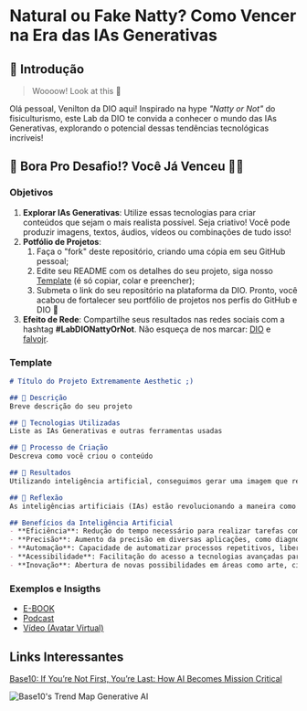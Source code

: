 # Natural ou Fake Natty? Como Vencer na Era das IAs Generativas

## 🚀 Introdução

> Woooow! Look at this 👀

Olá pessoal, Venilton da DIO aqui! Inspirado na hype _"Natty or Not"_ do fisiculturismo, este Lab da DIO te convida a conhecer o mundo das IAs Generativas, explorando o potencial dessas tendências tecnológicas incríveis!

## 🎯 Bora Pro Desafio!? Você Já Venceu 💪🤓

### Objetivos

1. **Explorar IAs Generativas**: Utilize essas tecnologias para criar conteúdos que sejam o mais realista possível. Seja criativo! Você pode produzir imagens, textos, áudios, vídeos ou combinações de tudo isso!
1. **Potfólio de Projetos**:
    1. Faça o "fork" deste repositório, criando uma cópia em seu GitHub pessoal;
    2. Edite seu README com os detalhes do seu projeto, siga nosso [Template](#template) (é só copiar, colar e preencher);
    3. Submeta o link do seu repositório na plataforma da DIO. Pronto, você acabou de fortalecer seu portfólio de projetos nos perfis do GitHub e DIO 🚀
1. **Efeito de Rede**: Compartilhe seus resultados nas redes sociais com a hashtag **#LabDIONattyOrNot**. Não esqueça de nos marcar: [DIO](https://www.linkedin.com/school/dio-makethechange) e [falvojr](https://www.linkedin.com/in/falvojr).

### Template

```markdown
# Título do Projeto Extremamente Aesthetic ;)

## 📒 Descrição
Breve descrição do seu projeto

## 🤖 Tecnologias Utilizadas
Liste as IAs Generativas e outras ferramentas usadas

## 🧐 Processo de Criação
Descreva como você criou o conteúdo

## 🚀 Resultados
Utilizando inteligência artificial, conseguimos gerar uma imagem que representa uma pessoa com um golden retriever na praia, enquanto ao fundo outra pessoa está surfando. Este resultado demonstra a capacidade das IAs modernas de criar imagens complexas e realistas com base em descrições textuais. Além disso, este projeto ilustra os benefícios significativos que a IA pode trazer, incluindo a capacidade de realizar tarefas complexas em minutos que antes poderiam levar dias.

## 💭 Reflexão
As inteligências artificiais (IAs) estão revolucionando a maneira como trabalhamos e vivemos. Elas permitem a realização de tarefas que antes demandavam dias ou semanas em questão de minutos, após um treinamento adequado. Com uma explicação concisa e um bom conjunto de dados, é possível obter resultados excepcionais. As IAs não apenas aumentam a eficiência e produtividade, mas também abrem novas possibilidades em diversas áreas, facilitando a criação de conteúdo, automação de processos e até mesmo a descoberta de novos conhecimentos. Elas vieram para facilitar nossas vidas, trazendo inovação e praticidade em um mundo cada vez mais dinâmico.

## Benefícios da Inteligência Artificial
- **Eficiência**: Redução do tempo necessário para realizar tarefas complexas.
- **Precisão**: Aumento da precisão em diversas aplicações, como diagnóstico médico e previsões financeiras.
- **Automação**: Capacidade de automatizar processos repetitivos, liberando tempo para atividades mais criativas.
- **Acessibilidade**: Facilitação do acesso a tecnologias avançadas para um público mais amplo.
- **Inovação**: Abertura de novas possibilidades em áreas como arte, ciência e tecnologia.
```

### Exemplos e Insigths

- [E-BOOK](/exemplos/E-BOOK.md)
- [Podcast](/exemplos/PODCAST.md)
- [Vídeo (Avatar Virtual)](/exemplos/VIDEO.md)

## Links Interessantes

[Base10: If You’re Not First, You’re Last: How AI Becomes Mission Critical](https://base10.vc/post/generative-ai-mission-critical/)

![Base10's Trend Map Generative AI](https://github.com/digitalinnovationone/lab-natty-or-not/assets/730492/f4df26e8-f8f7-4419-8252-c69d73ea930c)
